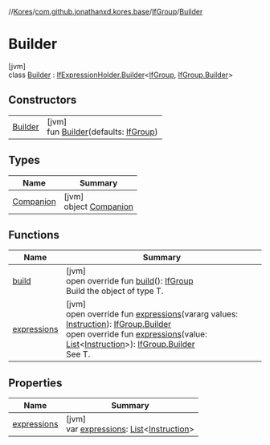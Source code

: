 //[Kores](../../../../index.md)/[com.github.jonathanxd.kores.base](../../index.md)/[IfGroup](../index.md)/[Builder](index.md)

# Builder

[jvm]\
class [Builder](index.md) : [IfExpressionHolder.Builder](../../-if-expression-holder/-builder/index.md)<[IfGroup](../index.md), [IfGroup.Builder](index.md)>

## Constructors

| | |
|---|---|
| [Builder](-builder.md) | [jvm]<br>fun [Builder](-builder.md)(defaults: [IfGroup](../index.md)) |

## Types

| Name | Summary |
|---|---|
| [Companion](-companion/index.md) | [jvm]<br>object [Companion](-companion/index.md) |

## Functions

| Name | Summary |
|---|---|
| [build](build.md) | [jvm]<br>open override fun [build](build.md)(): [IfGroup](../index.md)<br>Build the object of type T. |
| [expressions](expressions.md) | [jvm]<br>open override fun [expressions](expressions.md)(vararg values: [Instruction](../../../com.github.jonathanxd.kores/-instruction/index.md)): [IfGroup.Builder](index.md)<br>open override fun [expressions](expressions.md)(value: [List](https://kotlinlang.org/api/latest/jvm/stdlib/kotlin.collections/-list/index.html)<[Instruction](../../../com.github.jonathanxd.kores/-instruction/index.md)>): [IfGroup.Builder](index.md)<br>See T. |

## Properties

| Name | Summary |
|---|---|
| [expressions](expressions.md) | [jvm]<br>var [expressions](expressions.md): [List](https://kotlinlang.org/api/latest/jvm/stdlib/kotlin.collections/-list/index.html)<[Instruction](../../../com.github.jonathanxd.kores/-instruction/index.md)> |
